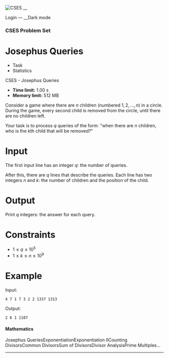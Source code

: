 ![CSES](/logo.png?1) __

Login — __Dark mode

### CSES Problem Set

# Josephus Queries

  * Task
  * Statistics

CSES - Josephus Queries

  * **Time limit:** 1.00 s
  * **Memory limit:** 512 MB

Consider a game where there are $n$ children (numbered $1,2,\dots,n$) in a
circle. During the game, every second child is removed from the circle, until
there are no children left.

Your task is to process $q$ queries of the form: "when there are $n$ children,
who is the $k$th child that will be removed?"

# Input

The first input line has an integer $q$: the number of queries.

After this, there are $q$ lines that describe the queries. Each line has two
integers $n$ and $k$: the number of children and the position of the child.

# Output

Print $q$ integers: the answer for each query.

# Constraints

  * $1 \le q \le 10^5$
  * $1 \le k \le n \le 10^9$

# Example

Input:

``` 4 7 1 7 3 2 2 1337 1313 ```

Output:

``` 2 6 1 1107 ```

#### Mathematics

Josephus QueriesExponentiationExponentiation IICounting DivisorsCommon
DivisorsSum of DivisorsDivisor AnalysisPrime Multiples...

* * *

